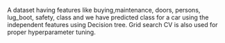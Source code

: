A dataset having features like buying,maintenance, doors, persons, lug_boot,	safety,  class and we have predicted class for a car using the independent features using Decision tree. Grid search CV is also used for proper hyperparameter tuning.
